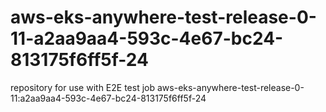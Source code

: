 # aws-eks-anywhere-test-release-0-11-a2aa9aa4-593c-4e67-bc24-813175f6ff5f-24
repository for use with E2E test job aws-eks-anywhere-test-release-0-11:a2aa9aa4-593c-4e67-bc24-813175f6ff5f-24
